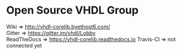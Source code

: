 # Open Source VHDL Group

Wiki => http://vhdl-corelib.byethost6.com/  
Gitter => https://gitter.im/vhdl/Lobby  
ReadTheDocs => https://vhdl-corelib.readthedocs.io
Travis-CI => not connected yet
